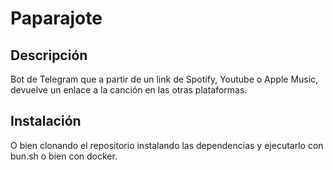 # Paparajote

## Descripción

Bot de Telegram que a partir de un link de Spotify, Youtube o Apple Music, devuelve un enlace a la canción en las otras plataformas.

## Instalación

O bien clonando el repositorio instalando las dependencias y ejecutarlo con bun.sh o bien con docker.
